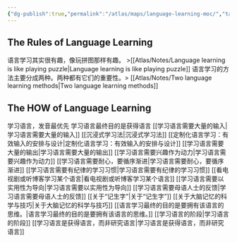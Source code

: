 ```yaml
---
{"dg-publish":true,"permalink":"/atlas/maps/language-learning-moc/","tags":["map/view","tuition/language"]}
---
```


## The Rules of Language Learning
语言学习其实很有趣，像玩拼图那样有趣。 >[[Atlas/Notes/Language learning is like playing puzzle\|Language learning is like playing puzzle]]
语言学习的方法主要分成两种。两种都有它们的重要性。> [[Atlas/Notes/Two language learning methods\|Two language learning methods]]

## The HOW of Language Learning
学习语言，发音最优先
学习语言最终目的是获得语言
[[学习语言需要大量的输入\|学习语言需要大量的输入]]
[[沉浸式学习法\|沉浸式学习法]]
[[定制化语言学习：有效输入的安排与设计\|定制化语言学习：有效输入的安排与设计]]
[[学习语言需要大量的输出\|学习语言需要大量的输出]]
[[学习语言需要兴趣作为动力\|学习语言需要兴趣作为动力]]
[[学习语言需要耐心，要循序渐进\|学习语言需要耐心，要循序渐进]]
[[学习语言需要有纪律的学习习惯\|学习语言需要有纪律的学习习惯]]
[[看电视剧或听博客学习某个语言\|看电视剧或听博客学习某个语言]]
[[学习语言需要以实用性为导向\|学习语言需要以实用性为导向]]
[[学习语言需要母语人士的反馈\|学习语言需要母语人士的反馈]]
[[关于“记生字”\|关于“记生字”]]
[[关于大脑记忆的科学与技巧\|关于大脑记忆的科学与技巧]]
[[语言学习最终的目的是要拥有该语言的思维。\|语言学习最终的目的是要拥有该语言的思维。]]
[[学习语言的阶段\|学习语言的阶段]]
[[学习语言是获得语言，而非研究语言\|学习语言是获得语言，而非研究语言]]
